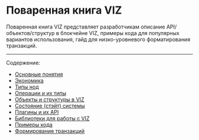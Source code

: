# Поваренная книга VIZ

Поваренная книга VIZ представляет разработчикам описание API/объектов/структур в блокчейне VIZ, примеры кода для популярных вариантов использования, гайд для низко-уровневого форматирования транзакций.

***

Содержение:
* [Основные понятия](Ru-Basic-concept)
* [Экономика](Ru-Economy)
* [Типы нод](Ru-Node-types)
* [Операции и их типы](Ru-Operations)
* [Объекты и структуры в VIZ](Ru-Object-structures)
* [Состояние (стэйт) системы](Ru-State)
* [Плагины и их API](Ru-Plugins-API)
* [Библиотеки для работы с VIZ](Ru-Libraries)
* [Примеры кода](Ru-Code-examples)
* [Формирование транзакций](Ru-Transaction-formatting)